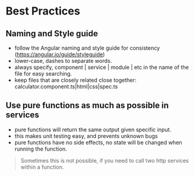 # Best Practices

## Naming and Style guide
* follow the Angular naming and style guide for consistency (https://angular.io/guide/styleguide)
* lower-case, dashes to separate words.
* always specify, component | service | module | etc in the name of the file for easy searching.
* keep files that are closely related close together: calculator.component.ts|html|css|spec.ts

## Use pure functions as much as possible in services
* pure functions will return the same output given specific input.
* this makes unit testing easy, and prevents unknown bugs
* pure functions have no side effects, no state will be changed when running the function.

> Sometimes this is not possible, if you need to call two http services within a function.
